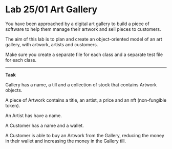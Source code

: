 # Lab 25/01 Art Gallery

You have been approached by a digital art gallery to build a piece of software to help them manage their artwork and sell pieces to customers.

The aim of this lab is to plan and create an object-oriented model of an art gallery, with artwork, artists and customers.

Make sure you create a separate file for each class and a separate test file for each class.

---
<strong> Task </strong>

Gallery has a name, a till and a collection of stock that contains Artwork objects.

A piece of Artwork contains a title, an artist, a price and an nft (non-fungible token).

An Artist has have a name.

A Customer has a name and a wallet.

A Customer is able to buy an Artwork from the Gallery, reducing the money in their wallet and increasing the money in the Gallery till.
